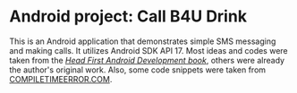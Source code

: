 # Android project:  Call B4U Drink

This is an Android application that demonstrates
simple SMS messaging and making calls.  It utilizes
Android SDK API 17.  Most ideas and codes were taken
from the [*Head First Android Development book*](http://shop.oreilly.com/product/0636920029045.do),
others were already the author's original work.
Also, some code snippets were taken from
[COMPILETIMEERROR.COM](http://www.compiletimeerror.com/).
